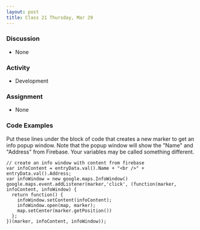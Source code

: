 ```yaml
---
layout: post
title: Class 21 Thursday, Mar 29
---
```


### Discussion

* None

### Activity

* Development

### Assignment

* None

### Code Examples ###

Put these lines under the block of code that creates a new marker to get an info popup window. Note that the popup window will show the "Name" and "Address" from Firebase. Your variables may be called something different.

```
// create an info window with content from firebase
var infoContent = entryData.val().Name + "<br />" + entryData.val().Address;
var infoWindow = new google.maps.InfoWindow()
google.maps.event.addListener(marker,'click', (function(marker, infoContent, infoWindow) {
  return function() {
    infoWindow.setContent(infoContent);
    infoWindow.open(map, marker);
    map.setCenter(marker.getPosition())
  };
})(marker, infoContent, infoWindow));
```
